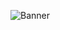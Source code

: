 ![Banner](https://discord.com/channels/1347307015961051300/1347532168888582164/1348269182256676945)
